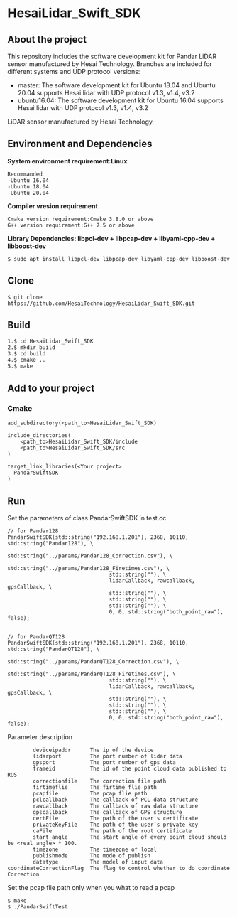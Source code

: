 # HesaiLidar_Swift_SDK
## About the project
This repository includes the software development kit for Pandar LiDAR sensor manufactured by Hesai Technology. Branches are included for different systems and UDP protocol versions:
* master: The software development kit for Ubuntu 18.04 and Ubuntu 20.04 supports Hesai lidar with UDP protocol v1.3, v1.4, v3.2 
* ubuntu16.04: The software development kit for Ubuntu 16.04 supports Hesai lidar with UDP protocol v1.3, v1.4, v3.2  

LiDAR sensor manufactured by Hesai Technology.
## Environment and Dependencies

**System environment requirement:Linux**
```
Recommanded
-Ubuntu 16.04
-Ubuntu 18.04
-Ubuntu 20.04
```

**Compiler vresion requirement**
```
Cmake version requirement:Cmake 3.8.0 or above
G++ version requirement:G++ 7.5 or above
```
**Library Dependencies: libpcl-dev + libpcap-dev + libyaml-cpp-dev + libboost-dev**
```
$ sudo apt install libpcl-dev libpcap-dev libyaml-cpp-dev libboost-dev
```

## Clone
```
$ git clone https://github.com/HesaiTechnology/HesaiLidar_Swift_SDK.git
```

## Build
```
1.$ cd HesaiLidar_Swift_SDK
2.$ mkdir build
3.$ cd build
4.$ cmake ..
5.$ make
```

## Add to your project
### Cmake
```
add_subdirectory(<path_to>HesaiLidar_Swift_SDK)

include_directories(
	<path_to>HesaiLidar_Swift_SDK/include
	<path_to>HesaiLidar_Swift_SDK/src
)

target_link_libraries(<Your project>
  PandarSwiftSDK
)
```

## Run

Set the parameters of class PandarSwiftSDK in test.cc
```
// for Pandar128
PandarSwiftSDK(std::string("192.168.1.201"), 2368, 10110, std::string("Pandar128"), \
                                std::string("../params/Pandar128_Correction.csv"), \
                                std::string("../params/Pandar128_Firetimes.csv"), \
                                std::string(""), \
                                lidarCallback, rawcallback, gpsCallback, \
                                std::string(""), \
                                std::string(""), \
                                std::string(""), \
                                0, 0, std::string("both_point_raw"), false);


// for PandarQT128
PandarSwiftSDK(std::string("192.168.1.201"), 2368, 10110, std::string("PandarQT128"), \
                                std::string("../params/PandarQT128_Correction.csv"), \
                                std::string("../params/PandarQT128_Firetimes.csv"), \
                                std::string(""), \
                                lidarCallback, rawcallback, gpsCallback, \
                                std::string(""), \
                                std::string(""), \
                                std::string(""), \
                                0, 0, std::string("both_point_raw"), false);

```
Parameter description
```
        deviceipaddr  	  The ip of the device
        lidarport 	      The port number of lidar data
        gpsport           The port number of gps data
        frameid           The id of the point cloud data published to ROS
        correctionfile    The correction file path
        firtimeflie       The firtime flie path
        pcapfile          The pcap flie path
        pclcallback       The callback of PCL data structure
        rawcallback       The callback of raw data structure
        gpscallback       The callback of GPS structure
        certFile          The path of the user's certificate
        privateKeyFile    The path of the user's private key
        caFile            The path of the root certificate
        start_angle       The start angle of every point cloud should be <real angle> * 100.
        timezone          The timezone of local
        publishmode       The mode of publish
        datatype          The model of input data
coordinateCorrectionFlag  The flag to control whether to do coordinate Correction

```
Set the pcap flie path only when you what to read a pcap
```
$ make 
$ ./PandarSwiftTest
```
